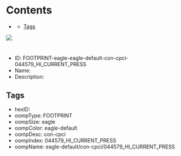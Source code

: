 



Contents
========

* [](#)
	* [Tags](#tags)
  
![][im]
# 

- ID: FOOTPRINT-eagle-eagle-default-con-cpci-044579_HI_CURRENT_PRESS
- Name: 
- Description: 

## Tags

- hexID: 
- oompType: FOOTPRINT
- oompSize: eagle
- oompColor: eagle-default
- oompDesc: con-cpci
- oompIndex: 044579_HI_CURRENT_PRESS
- oompName: eagle-default/con-cpci/044579_HI_CURRENT_PRESS



[im]: image.png
